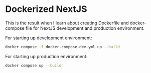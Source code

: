 # Dockerized NextJS

This is the result when I learn about creating Dockerfile and docker-compose file for NextJS development and production environment.

For starting up development environment:

```bash
docker compose -f docker-compose-dev.yml up --build
```

For starting up production environment:

```bash
docker compose up --build
```
